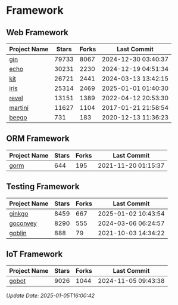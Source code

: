 # Framework

## Web Framework
| Project Name | Stars | Forks | Last Commit |
| ------------ | ----- | ----- | ----------- |
| [gin](https://github.com/gin-gonic/gin) | 79733 | 8067 | 2024-12-30 03:40:37 |
| [echo](https://github.com/labstack/echo) | 30231 | 2230 | 2024-12-19 04:51:34 |
| [kit](https://github.com/go-kit/kit) | 26721 | 2441 | 2024-03-13 13:42:15 |
| [iris](https://github.com/kataras/iris) | 25314 | 2469 | 2025-01-01 01:40:30 |
| [revel](https://github.com/revel/revel) | 13151 | 1389 | 2022-04-12 20:53:30 |
| [martini](https://github.com/go-martini/martini) | 11627 | 1104 | 2017-01-21 21:58:54 |
| [beego](https://github.com/astaxie/beego) | 731 | 183 | 2020-12-13 11:36:23 |

## ORM Framework
| Project Name | Stars | Forks | Last Commit |
| ------------ | ----- | ----- | ----------- |
| [gorm](https://github.com/jinzhu/gorm) | 644 | 195 | 2021-11-20 01:15:37 |

## Testing Framework
| Project Name | Stars | Forks | Last Commit |
| ------------ | ----- | ----- | ----------- |
| [ginkgo](https://github.com/onsi/ginkgo) | 8459 | 667 | 2025-01-02 10:43:54 |
| [goconvey](https://github.com/smartystreets/goconvey) | 8290 | 555 | 2024-03-06 06:24:57 |
| [goblin](https://github.com/franela/goblin) | 888 | 79 | 2021-10-03 14:34:22 |

## IoT Framework
| Project Name | Stars | Forks | Last Commit |
| ------------ | ----- | ----- | ----------- |
| [gobot](https://github.com/hybridgroup/gobot) | 9026 | 1044 | 2024-11-05 09:43:38 |

*Update Date: 2025-01-05T16:00:42*